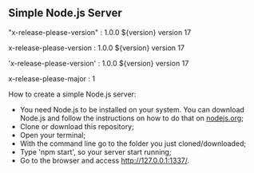 ## Simple Node.js Server

"x-release-please-version" : 1.0.0  ${version}	version  17 

x-release-please-version : 1.0.0  ${version}	version  17 

'x-release-please-version' : 1.0.0  ${version}	version  17 

x-release-please-major : 1 

How to create a simple Node.js server:

- You need Node.js to be installed on your system. You can download Node.js and follow the instructions on how to do that on [nodejs.org](http://nodejs.org/);
- Clone or download this repository;
- Open your terminal;
- With the command line go to the folder you just cloned/downloaded;
- Type 'npm start', so your server start running;
- Go to the browser and access http://127.0.0.1:1337/.
